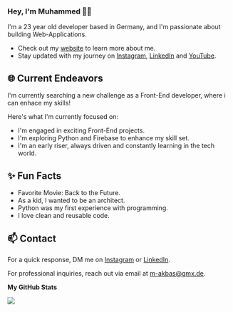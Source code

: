 ### Hey, I'm Muhammed 👋🏽 

I'm a 23 year old developer based in Germany, and I'm passionate about building Web-Applications. 

- Check out my [website](https://muhammed-akbas.com/) to learn more about me.
- Stay updated with my journey on [Instagram](https://www.instagram.com/meakcodes), [LinkedIn](https://www.linkedin.com/in/muhammed-akbas-4115b729a/) and [YouTube](https://www.youtube.com/@meakcodes).


## 🌐 Current Endeavors 

I'm currently searching a new challenge as a Front-End developer, where i can enhace my skills! 

Here's what I'm currently focused on:

- I'm engaged in exciting Front-End projects.
- I'm exploring Python and Firebase to enhance my skill set.
- I'm an early riser, always driven and constantly learning in the tech world.

## ✨ Fun Facts 
- Favorite Movie: Back to the Future.
- As a kid, I wanted to be an architect.
- Python was my first experience with programming.
- I love clean and reusable code.

## 📫 Contact

 For a quick response, DM me on [Instagram](https://www.instagram.com/meakcodes/) or [LinkedIn](https://www.linkedin.com/in/muhammed-akbas-4115b729a/). 
 
 For professional inquiries, reach out via email at [m-akbas@gmx.de](mailto:m-akbas@gmx.de). 

<b>My GitHub Stats</b>

<a href="http://www.github.com/M-Akbas"><img src="https://github-readme-streak-stats.herokuapp.com/?user=M-Akbas&stroke=ffffff&background=181824&ring=ffffff&fire=ffffff&currStreakNum=ffffff&currStreakLabel=ffffff&sideNums=ffffff&sideLabels=ffffff&dates=ffffff&hide_border=true" /></a>

